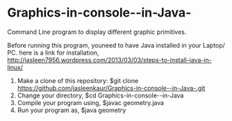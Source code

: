 Graphics-in-console--in-Java-
=============================

Command Line program to display different graphic primitives. 


Before running this program, youneed to have Java installed in your Laptop/	PC.
here is a link for installation,  http://jasleen7956.wordpress.com/2013/03/03/steps-to-install-java-in-linux/


1) Make a clone of this repository: 
   $git clone https://github.com/jasleenkaur/Graphics-in-console--in-Java-.git
2) Change your directory,
   $cd Graphics-in-console--in-Java
3) Compile your program using,
   $javac geometry.java
4) Run your program as,
   $java geometry
